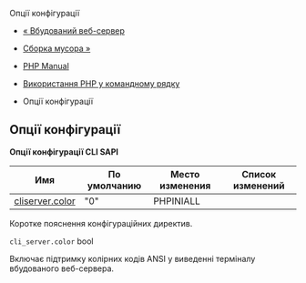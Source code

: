 Опції конфігурації

-   [« Вбудований веб-сервер](features.commandline.webserver.md)
    
-   [Сборка мусора »](features.gc.md)
    
-   [PHP Manual](index.md)
    
-   [Використання PHP у командному рядку](features.commandline.md)
    
-   Опції конфігурації
    

## Опції конфігурації

**Опції конфігурації CLI SAPI**

| Имя                                                                   | По умолчанию | Место изменения | Список изменений |
|-----------------------------------------------------------------------|--------------|-----------------|------------------|
| [cliserver.color](features.commandline.ini.html#ini.cli-server.color) | "0"          | PHPINIALL       |                  |

Коротке пояснення конфігураційних директив.

`cli_server.color` bool

Включає підтримку колірних кодів ANSI у виведенні терміналу вбудованого веб-сервера.